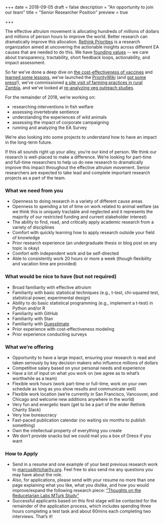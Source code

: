 +++
date = 2018-09-05
draft = false
description = "An opportunity to join our team"
title = "Senior Researcher Position"
preview = true

+++


The effective altruism movement is allocating hundreds of millions of dollars and millions of person hours to improve the world. Better research can dramatically improve this allocation. [Rethink Priorities](http://rethinkpriorities.org/) is a research organization aimed at uncovering the actionable insights across different EA causes that are needed to do this. We have [founding values](http://effective-altruism.com/ea/1ld/announcing_rethink_priorities/) -- we care about transparency, tractability, short feedback loops, actionability, and impact assessment.



So far we’ve done a deep dive on [the cost-effectiveness of vaccines](http://effective-altruism.com/ea/1o6/what_is_the_costeffectiveness_of_researching/) and [learned some lessons](http://effective-altruism.com/ea/1pk/lessons_for_estimating_costeffectiveness_of/), we’ve launched the [PriorityWiki](http://effective-altruism.com/ea/1q6/announcing_prioritywiki_a_cause_prioritization/) (and [got some press](https://www.fastcompany.com/90209551/this-website-works-to-decide-which-global-issues-need-fixing-first)!), we’ve commissioned [a site visit of farming practices in rural Zambia](http://effective-altruism.com/ea/1kz/what_is_animal_farming_in_rural_zambia_like_a/), and we’ve looked at [re-analyzing veg outreach studies](http://effective-altruism.com/ea/1pn/animal_equality_showed_that_advocating_for_diet/).



For the remainder of 2018, we’re working on:

*   researching interventions in fish welfare
*   assessing invertebrate sentience
*   understanding the experiences of wild animals
*   assessing the impact of corporate campaigning
*   running and analyzing the EA Survey



We’re also looking into some projects to understand how to have an impact in the long-term future.

If this all sounds right up your alley, you’re our kind of person. We think our research is well-placed to make a difference. We’re looking for part-time and full-time researchers to help us do new research to dramatically improve this impact throughout the effective altruism movement. Senior researchers are expected to take lead and complete important research projects as a part of the team.


### What we need from you

* Openness to doing research in a variety of different cause areas
* Openness to spending a lot of time on work related to animal welfare (as we think this is uniquely tractable and neglected and it represents the majority of our restricted funding and current stakeholder interest)
* The ability to find, read, and critically apply academic research from a variety of disciplines
* Comfort with quickly learning how to apply research outside your field of knowledge
* Prior research experience (an undergraduate thesis or blog post on any topic is okay)
* Comfort with independent work and be self-directed
* Able to consistently work 20 hours or more a week (though flexibility and vacation time are provided)


### What would be nice to have (but not required)

*   Broad familiarity with effective altruism
*   Familiarity with basic statistical techniques (e.g., t-test, chi-squared test, statistical power, experimental design)
*   Ability to do basic statistical programming (e.g., implement a t-test) in Python and/or R
*   Familiarity with GitHub
*   Familiarity with Stan
*   Familiarity with [Guesstimate](https://www.getguesstimate.com/)
*   Prior experience with cost-effectiveness modeling
*   Prior experience conducting surveys



### What we’re offering
*   Opportunity to have a large impact, ensuring your research is read and taken seriously by key decision makers who influence millions of dollars
*   Competitive salary based on your personal needs and experience
*   Have a lot of input on what you work on (we agree as to what’s worthwhile as a team)
*   Flexible work hours (work part-time or full-time, work on your own schedule as long as you show results and communicate well)
*   Flexible work location (we’re currently in San Francisco, Vancouver, and Chicago and welcome new additions anywhere in the world)
*   Very fun and energetic team (get to be a part of the wider Rethink Charity Slack)
*   Very low bureaucracy
*   Fast-paced publication calendar (no waiting six months to publish something)
*   Own the intellectual property of everything you create
*   We don’t provide snacks but we could mail you a box of Oreos if you want



### How to Apply

*   Send in a resume and one example of your best previous research work to [marcus@rtcharity.org](mailto:marcus@rtcharity.org). Feel free to also send me any questions you may have about the role.
*   Also, for applications, please send with your resume no more than one page explaining what you like, what you dislike, and how you would improve/expand the following research piece: [“Thoughts on the Reducetarian Labs MTurk Study”](http://effective-altruism.com/ea/14g/thoughts_on_the_reducetarian_labs_mturk_study/)
*   Successful applicants based on this first stage will be contacted for the remainder of the application process, which includes spending three hours completing a test task and about 60mins each completing two interviews. That’s it!
